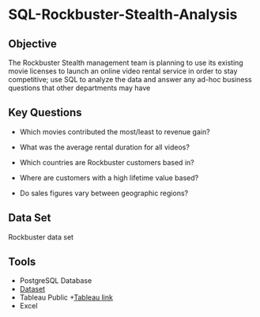 # SQL-Rockbuster-Stealth-Analysis
## Objective
The Rockbuster Stealth management team is planning to use its existing movie licenses to launch an online video rental service in order to stay competitive; use SQL to analyze the data and answer any ad-hoc business questions that other departments may have
## Key Questions
+ Which movies contributed the most/least to revenue gain?
- What was the average rental duration for all videos?
* Which countries are Rockbuster customers based in?
+ Where are customers with a high lifetime value based?
* Do sales figures vary between geographic regions?
## Data Set
Rockbuster data set
## Tools
+ PostgreSQL Database
+ [Dataset](http://www.postgresqltutorial.com/wp-content/uploads/2019/05/dvdrental.zip)
+ Tableau Public
+[Tableau link](https://public.tableau.com/app/profile/jocelyn.garcia)
+ Excel
